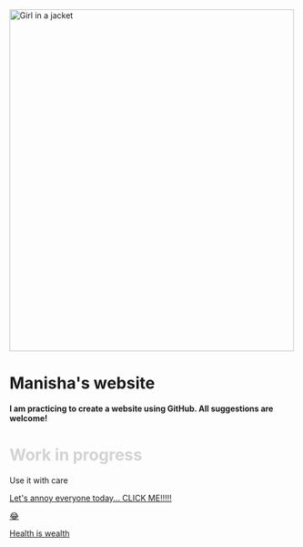 <html>
<body>


<img src="img_girl.jpg" alt="Girl in a jacket" width="500" height="600">

</body>
</html>

   <head>
      <h1 style= "allign:center";> Manisha's website </h1>
       </head>
   
<body>
   <b> I am practicing to create a website using GitHub. All suggestions are welcome!</b>
   <h1 style="color:LightGrey;"> Work in progress </h1>
   <p> Use it with care </p>
   <a href="https://www.youtube.com/watch?v=n4QSYx4wVQg">Let's annoy everyone today... CLICK ME!!!!!<p>&#128514;</p></a>
   <a href="Vitalsupport.vitalimages.com">Health is wealth </a>
   
</body>


